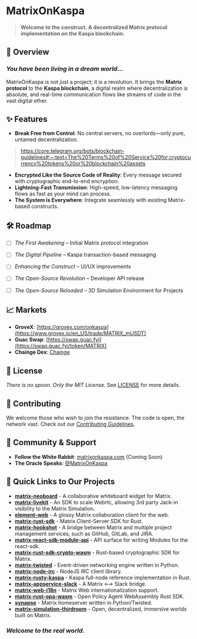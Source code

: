 # MatrixOnKaspa
> **Welcome to the construct. A decentralized Matrix protocol implementation on the Kaspa blockchain.**

## 🚀 Overview

### *You have been living in a dream world...*
MatrixOnKaspa is not just a project; it is a revolution. It brings the **Matrix protocol** to the **Kaspa blockchain**, a digital realm where decentralization is absolute, and real-time communication flows like streams of code in the vast digital ether.

## ✨ Features

- **Break Free from Control**: No central servers, no overlords—only pure, untamed decentralization.
> https://core.telegram.org/bots/blockchain-guidelines#:~:text=The%20Terms%20of%20Service%20for,cryptocurrency%20tokens%20or%20blockchain%20assets
- **Encrypted Like the Source Code of Reality**: Every message secured with cryptographic end-to-end encryption.
- **Lightning-Fast Transmission**: High-speed, low-latency messaging flows as fast as your mind can process.
- **The System is Everywhere**: Integrate seamlessly with existing Matrix-based constructs.

## 🛠️ Roadmap

- [ ] *The First Awakening* – Initial Matrix protocol integration
- [ ] *The Digital Pipeline* – Kaspa transaction-based messaging
- [ ] *Enhancing the Construct* – UI/UX improvements
- [ ] *The Open-Source Revolution* – Developer API release
- [ ] *The Open-Source Reloaded* – 3D Simulation Environment for Projects


## 📈 Markets
- **GroveX**: [https://grovex.com/onkaspa](https://www.grovex.io/en_US/trade/MATRIX_mUSDT)
- **Guac Swap**: [https://swap.guac.fyi](https://swap.guac.fyi/token/MATRIX)
- **Chainge Dex**: [Chainge](https://dapp.chainge.finance/?fromChain=KAS&toChain=KAS&fromToken=USDT&toToken=MATRIX)

## 📜 License
*There is no spoon. Only the MIT License.* See [LICENSE](LICENSE) for more details.

## 🤝 Contributing
We welcome those who wish to join the resistance. The code is open, the network vast. Check out our [Contributing Guidelines](CONTRIBUTING.md).

## 💬 Community & Support
- **Follow the White Rabbit**: [matrixonkaspa.com](https://matrixonkaspa.com) (Coming Soon)
- **The Oracle Speaks**: [@MatrixOnKaspa](https://x.com/onkaspa)

## 🔗 Quick Links to Our Projects

- **[matrix-neoboard](https://github.com/MatrixOnKaspa/matrix-neoboard)** - A collaborative whiteboard widget for Matrix.
- **[matrix-livekit](https://github.com/MatrixOnKaspa/matrix-livekit)** - An SDK to scale Webrtc, allowing 3rd party Jack-in visibility to the Matrix Simulation.
- **[element-web](https://github.com/MatrixOnKaspa/element-web)** - A glossy Matrix collaboration client for the web.
- **[matrix-rust-sdk](https://github.com/MatrixOnKaspa/matrix-rust-sdk)** - Matrix Client-Server SDK for Rust.
- **[matrix-hookshot](https://github.com/MatrixOnKaspa/matrix-hookshot)** - A bridge between Matrix and multiple project management services, such as GitHub, GitLab, and JIRA.
- **[matrix-react-sdk-module-api](https://github.com/MatrixOnKaspa/matrix-react-sdk-module-api)** - API surface for writing Modules for the react-sdk.
- **[matrix-rust-sdk-crypto-wasm](https://github.com/MatrixOnKaspa/matrix-rust-sdk-crypto-wasm)** - Rust-based cryptographic SDK for Matrix.
- **[matrix-twisted](https://github.com/MatrixOnKaspa/matrix-twisted)** - Event-driven networking engine written in Python.
- **[matrix-node-irc](https://github.com/MatrixOnKaspa/matrix-node-irc)** - NodeJS IRC client library.
- **[matrix-rusty-kaspa](https://github.com/MatrixOnKaspa/matrix-rusty-kaspa)** - Kaspa full-node reference implementation in Rust.
- **[matrix-appservice-slack](https://github.com/MatrixOnKaspa/matrix-appservice-slack)** - A Matrix <--> Slack bridge.
- **[matrix-web-i18n](https://github.com/MatrixOnKaspa/matrix-web-i18n)** - Matrix Web internationalization support.
- **[matrix-rust-opa-wasm](https://github.com/MatrixOnKaspa/matrix-rust-opa-wasm)** - Open Policy Agent WebAssembly Rust SDK.
- **[synapse](https://github.com/MatrixOnKaspa/synapse)** - Matrix homeserver written in Python/Twisted.
- **[matrix-simulation-thirdroom](https://github.com/MatrixOnKaspa/matrix-simulation-thirdroom)** - Open, decentralized, immersive worlds built on Matrix.

### *Welcome to the real world.*

